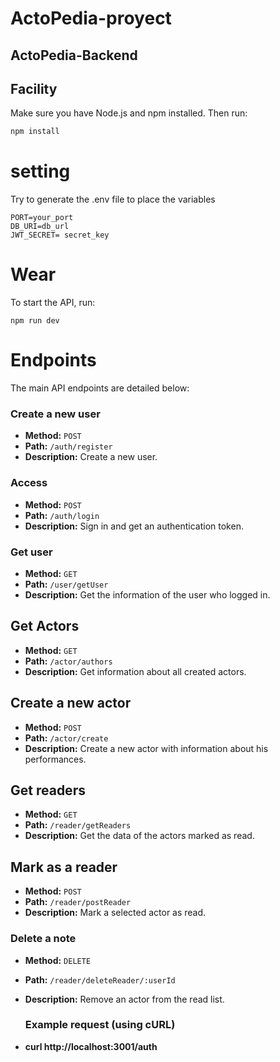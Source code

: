 # ActoPedia-proyect


## ActoPedia-Backend

## Facility
Make sure you have Node.js and npm installed. Then run:

```bash
npm install
```

# setting
Try to generate the .env file to place the variables

```
PORT=your_port
DB_URI=db_url
JWT_SECRET= secret_key
```

# Wear

To start the API, run:
```
npm run dev
```
# Endpoints
The main API endpoints are detailed below:

### Create a new user
- **Method:** `POST`
- **Path:** `/auth/register`
- **Description:** Create a new user.

### Access
- **Method:** `POST`
- **Path:** `/auth/login`
- **Description:** Sign in and get an authentication token.

### Get user
- **Method:** `GET`
- **Path:** `/user/getUser`
- **Description:** Get the information of the user who logged in.

## Get Actors
- **Method:** `GET`
- **Path:** `/actor/authors`
- **Description:** Get information about all created actors.

## Create a new actor
- **Method:** `POST`
- **Path:** `/actor/create`
- **Description:** Create a new actor with information about his performances.

## Get readers
- **Method:** `GET`
- **Path:** `/reader/getReaders`
- **Description:** Get the data of the actors marked as read.

## Mark as a reader
- **Method:** `POST`
- **Path:** `/reader/postReader`
- **Description:** Mark a selected actor as read.

### Delete a note

- **Method:** `DELETE`
- **Path:** `/reader/deleteReader/:userId`
- **Description:** Remove an actor from the read list.

  ### Example request (using cURL)
- **curl http://localhost:3001/auth**


